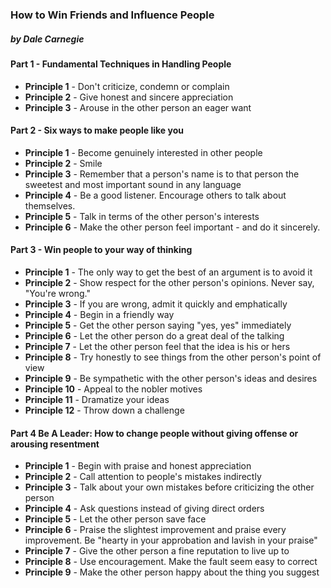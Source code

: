 ### How to Win Friends and Influence People
##### by Dale Carnegie

#### Part 1 - Fundamental Techniques in Handling People
- **Principle 1** - Don't criticize, condemn or complain
- **Principle 2** - Give honest and sincere appreciation
- **Principle 3** - Arouse in the other person an eager want

#### Part 2 - Six ways to make people like you
- **Principle 1** - Become genuinely interested in other people
- **Principle 2** - Smile
- **Principle 3** - Remember that a person's name is to that person the sweetest and most important sound in any language
- **Principle 4** - Be a good listener. Encourage others to talk about themselves.
- **Principle 5** - Talk in terms of the other person's interests
- **Principle 6** - Make the other person feel important - and do it sincerely.

#### Part 3 - Win people to your way of thinking
- **Principle 1** - The only way to get the best of an argument is to avoid it
- **Principle 2** - Show respect for the other person's opinions. Never say, "You're wrong."
- **Principle 3** - If you are wrong, admit it quickly and emphatically
- **Principle 4** - Begin in a friendly way
- **Principle 5** - Get the other person saying "yes, yes" immediately
- **Principle 6** - Let the other person do a great deal of the talking
- **Principle 7** - Let the other person feel that the idea is his or hers
- **Principle 8** - Try honestly to see things from the other person's point of view
- **Principle 9** - Be sympathetic with the other person's ideas and desires
- **Principle 10** - Appeal to the nobler motives
- **Principle 11** - Dramatize your ideas
- **Principle 12** - Throw down a challenge

#### Part 4 Be A Leader: How to change people without giving offense or arousing resentment
- **Principle 1** - Begin with praise and honest appreciation
- **Principle 2** - Call attention to people's mistakes indirectly
- **Principle 3** - Talk about your own mistakes before criticizing the other person
- **Principle 4** - Ask questions instead of giving direct orders
- **Principle 5** - Let the other person save face
- **Principle 6** - Praise the slightest improvement and praise every improvement. Be "hearty in your approbation and lavish in your praise"
- **Principle 7** - Give the other person a fine reputation to live up to
- **Principle 8** - Use encouragement. Make the fault seem easy to correct
- **Principle 9** - Make the other person happy about the thing you suggest
